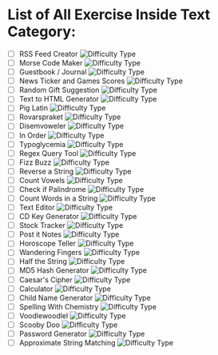 # List of All Exercise Inside Text Category:

- [ ] RSS Feed Creator ![Difficulty Type](https://img.shields.io/badge/Difficulty-Intermediate-orange.svg)
- [ ] Morse Code Maker ![Difficulty Type](https://img.shields.io/badge/Difficulty-Intermediate-orange.svg)
- [ ] Guestbook / Journal ![Difficulty Type](https://img.shields.io/badge/Difficulty-Beginner-green.svg)
- [ ] News Ticker and Games Scores ![Difficulty Type](https://img.shields.io/badge/Difficulty-Intermediate-orange.svg)
- [ ] Random Gift Suggestion ![Difficulty Type](https://img.shields.io/badge/Difficulty-Intermediate-orange.svg)
- [ ] Text to HTML Generator ![Difficulty Type](https://img.shields.io/badge/Difficulty-Intermediate-orange.svg)
- [ ] Pig Latin ![Difficulty Type](https://img.shields.io/badge/Difficulty-expert-red.svg)
- [ ] Rovarspraket ![Difficulty Type](https://img.shields.io/badge/Difficulty-Intermediate-orange.svg)
- [ ] Disemvoweler ![Difficulty Type](https://img.shields.io/badge/Difficulty-Intermediate-orange.svg)
- [ ] In Order ![Difficulty Type](https://img.shields.io/badge/Difficulty-Intermediate-orange.svg)
- [ ] Typoglycemia ![Difficulty Type](https://img.shields.io/badge/Difficulty-Intermediate-orange.svg)
- [ ] Regex Query Tool ![Difficulty Type](https://img.shields.io/badge/Difficulty-Intermediate-orange.svg)
- [ ] Fizz Buzz ![Difficulty Type](https://img.shields.io/badge/Difficulty-Beginner-green.svg)
- [ ] Reverse a String ![Difficulty Type](https://img.shields.io/badge/Difficulty-Beginner-green.svg)
- [ ] Count Vowels ![Difficulty Type](https://img.shields.io/badge/Difficulty-Beginner-green.svg)
- [ ] Check if Palindrome ![Difficulty Type](https://img.shields.io/badge/Difficulty-Beginner-green.svg)
- [ ] Count Words in a String ![Difficulty Type](https://img.shields.io/badge/Difficulty-Beginner-green.svg)
- [ ] Text Editor ![Difficulty Type](https://img.shields.io/badge/Difficulty-expert-red.svg)
- [ ] CD Key Generator ![Difficulty Type](https://img.shields.io/badge/Difficulty-Intermediate-orange.svg)
- [ ] Stock Tracker ![Difficulty Type](https://img.shields.io/badge/Difficulty-Intermediate-orange.svg)
- [ ] Post it Notes ![Difficulty Type](https://img.shields.io/badge/Difficulty-Intermediate-orange.svg)
- [ ] Horoscope Teller ![Difficulty Type](https://img.shields.io/badge/Difficulty-Intermediate-orange.svg)
- [ ] Wandering Fingers ![Difficulty Type](https://img.shields.io/badge/Difficulty-Intermediate-orange.svg)
- [ ] Half the String ![Difficulty Type](https://img.shields.io/badge/Difficulty-Beginner-green.svg)
- [ ] MD5 Hash Generator ![Difficulty Type](https://img.shields.io/badge/Difficulty-Intermediate-orange.svg)
- [ ] Caesar's Cipher ![Difficulty Type](https://img.shields.io/badge/Difficulty-Intermediate-orange.svg)
- [ ] Calculator ![Difficulty Type](https://img.shields.io/badge/Difficulty-Intermediate-orange.svg)
- [ ] Child Name Generator ![Difficulty Type](https://img.shields.io/badge/Difficulty-expert-red.svg)
- [ ] Spelling With Chemistry ![Difficulty Type](https://img.shields.io/badge/Difficulty-Intermediate-orange.svg)
- [ ] Voodlewoodlel ![Difficulty Type](https://img.shields.io/badge/Difficulty-Beginner-green.svg)
- [ ] Scooby Doo ![Difficulty Type](https://img.shields.io/badge/Difficulty-Intermediate-orange.svg)
- [ ] Password Generator ![Difficulty Type](https://img.shields.io/badge/Difficulty-Intermediate-orange.svg)
- [ ] Approximate String Matching ![Difficulty Type](https://img.shields.io/badge/Difficulty-Beginner-green.svg)